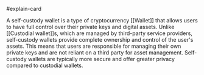#explain-card 

A self-custody wallet is a type of cryptocurrency [[Wallet]] that allows users to have full control over their private keys and digital assets. Unlike [[Custodial wallet]]s, which are managed by third-party service providers, self-custody wallets provide complete ownership and control of the user's assets. This means that users are responsible for managing their own private keys and are not reliant on a third party for asset management. Self-custody wallets are typically more secure and offer greater privacy compared to custodial wallets.